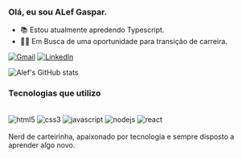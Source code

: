 ### Olá, eu sou ALef Gaspar.

- 📚  Estou atualmente apredendo Typescript.
- 🙋‍♂️  Em Busca de uma oportunidade para transição de carreira.

[![Gmail](https://img.shields.io/badge/Gmail-D14836?style=for-the-badge&logo=gmail&logoColor=white)](contato.alefgaspar@gmail.com)
[![LinkedIn](https://img.shields.io/badge/LinkedIn-0077B5?style=for-the-badge&logo=linkedin&logoColor=white)](https://www.linkedin.com/in/alefgaspar/)

![Alef's GitHub stats](https://github-readme-stats.vercel.app/api?username=gaspar-aleh&show_icons=true&theme=radical)

### Tecnologias que utilizo

<div style="display:inlline_block"><br>
  <img aling="center" alt="html5" src="https://img.shields.io/badge/HTML5-E34F26?style=for-the-badge&logo=html5&logoColor=white"/>
  <img aling="center" alt="css3" src="https://img.shields.io/badge/CSS3-1572B6?style=for-the-badge&logo=css3&logoColor=white"/>
  <img aling="center" alt="javascript" src="https://img.shields.io/badge/JavaScript-F7DF1E?style=for-the-badge&logo=javascript&logoColor=black"/>
  <img aling="center" alt="nodejs" src="https://img.shields.io/badge/Node.js-43853D?style=for-the-badge&logo=node.js&logoColor=white"/>
  <img aling="center" alt="react" src="https://img.shields.io/badge/React-20232A?style=for-the-badge&logo=react&logoColor=61DAFB"/>
</div>
<br/>
Nerd de carteirinha, apaixonado por tecnologia e sempre disposto a aprender algo novo.
